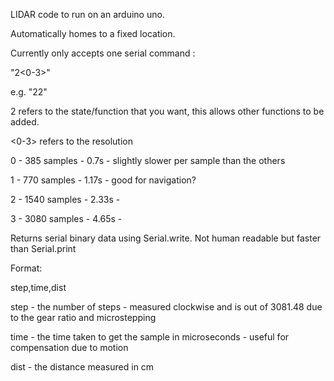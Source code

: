 LIDAR code to run on an arduino uno.

Automatically homes to a fixed location.

Currently only accepts one serial command :

"2<0-3>"

e.g. "22"

2 refers to the state/function that you want, this allows other functions to be added.

<0-3> refers to the resolution

0 - 385 samples  - 0.7s  - slightly slower per sample than the others

1 - 770 samples  - 1.17s - good for navigation?

2 - 1540 samples - 2.33s -

3 - 3080 samples - 4.65s -

Returns serial binary data using Serial.write. Not human readable but faster than Serial.print

Format:

step,time,dist


step - the number of steps - measured clockwise and is out of 3081.48 due to the gear ratio and microstepping

time - the time taken to get the sample in microseconds - useful for compensation due to motion

dist - the distance measured in cm
